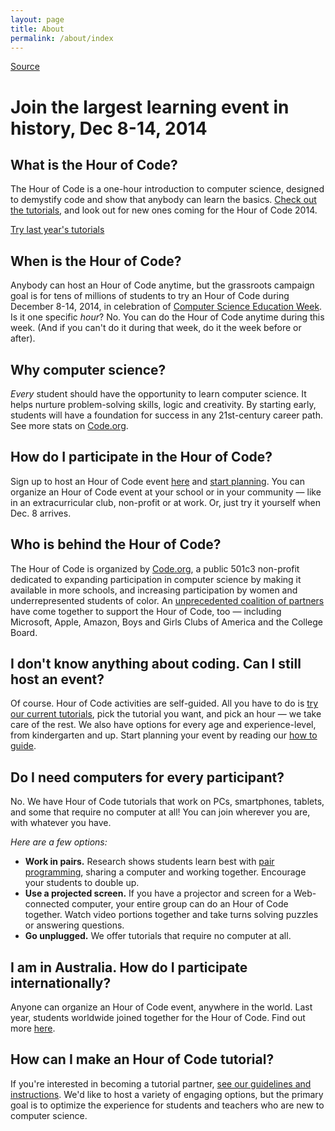 ```yaml
---
layout: page
title: About
permalink: /about/index
---
```


[Source](http://hourofcode.com/au "Permalink to Join the largest learning event in history, Dec 8-14, 2014")

# Join the largest learning event in history, Dec 8-14, 2014

## What is the Hour of Code?

The Hour of Code is a one-hour introduction to computer science, designed to demystify code and show that anybody can learn the basics. [Check out the tutorials][1], and look out for new ones coming for the Hour of Code 2014.


[ Try last year's tutorials  ][1]

## When is the Hour of Code?

Anybody can host an Hour of Code anytime, but the grassroots campaign goal is for tens of millions of students to try an Hour of Code during December 8-14, 2014, in celebration of [Computer Science Education Week][2]. Is it one specific _hour_? No. You can do the Hour of Code anytime during this week. (And if you can't do it during that week, do it the week before or after).

## Why computer science?

_Every_ student should have the opportunity to learn computer science. It helps nurture problem-solving skills, logic and creativity. By starting early, students will have a foundation for success in any 21st-century career path. See more stats on [Code.org][3].

## How do I participate in the Hour of Code?

Sign up to host an Hour of Code event [here][4] and [start planning][5]. You can organize an Hour of Code event at your school or in your community — like in an extracurricular club, non-profit or at work. Or, just try it yourself when Dec. 8 arrives.

## Who is behind the Hour of Code?

The Hour of Code is organized by [Code.org][3], a public 501c3 non-profit dedicated to expanding participation in computer science by making it available in more schools, and increasing participation by women and underrepresented students of color. An [unprecedented coalition of partners][6] have come together to support the Hour of Code, too — including Microsoft, Apple, Amazon, Boys and Girls Clubs of America and the College Board.

## I don't know anything about coding. Can I still host an event?

Of course. Hour of Code activities are self-guided. All you have to do is [try our current tutorials][1], pick the tutorial you want, and pick an hour — we take care of the rest. We also have options for every age and experience-level, from kindergarten and up. Start planning your event by reading our [how to guide][5].

## Do I need computers for every participant?

No. We have Hour of Code tutorials that work on PCs, smartphones, tablets, and some that require no computer at all! You can join wherever you are, with whatever you have.

_Here are a few options:_


* **Work in pairs.** Research shows students learn best with [pair programming][7], sharing a computer and working together. Encourage your students to double up.
* **Use a projected screen.** If you have a projector and screen for a Web-connected computer, your entire group can do an Hour of Code together. Watch video portions together and take turns solving puzzles or answering questions.
* **Go unplugged.** We offer tutorials that require no computer at all.

## I am in Australia. How do I participate internationally?

Anyone can organize an Hour of Code event, anywhere in the world. Last year, students worldwide joined together for the Hour of Code. Find out more [here][8].

## How can I make an Hour of Code tutorial?

If you're interested in becoming a tutorial partner, [see our guidelines and instructions][9]. We'd like to host a variety of engaging options, but the primary goal is to optimize the experience for students and teachers who are new to computer science.

[1]: http://code.org/learn
[2]: http://csedweek.org
[3]: http://code.org
[4]: http://hourofcode.org
[5]: /kids-code-hour/resources/how-to
[6]: http://code.org/about/partners
[7]: http://www.ncwit.org/resources/pair-programming-box-power-collaborative-learning
[8]: /kids-code-hour/resources/
[9]: /kids-code-hour/tutorial-guidelines
